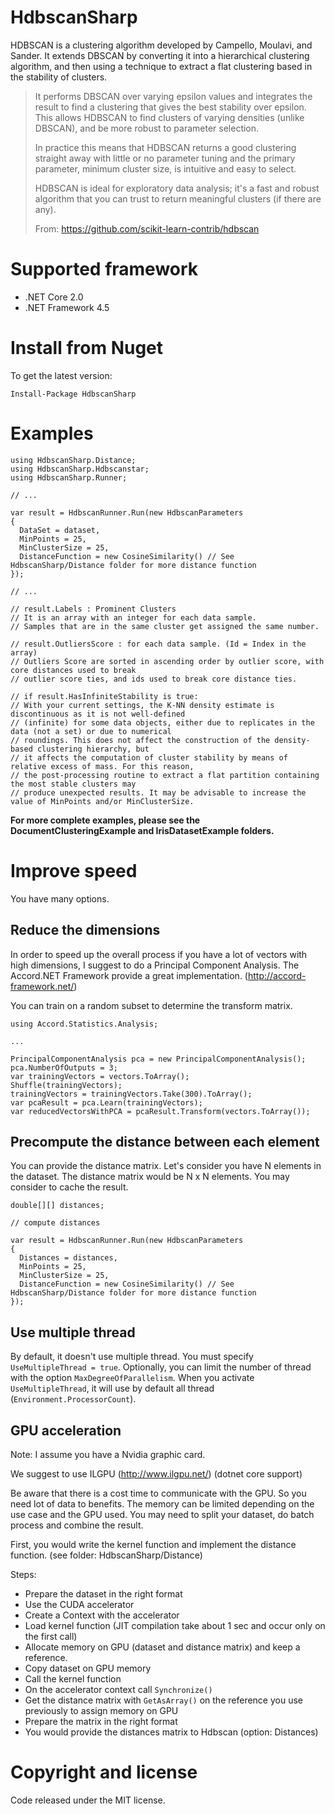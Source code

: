 # HdbscanSharp
HDBSCAN is a clustering algorithm developed by Campello, Moulavi, and Sander. It extends DBSCAN by converting it into a hierarchical clustering algorithm, and then using a technique to extract a flat clustering based in the stability of clusters.

> It performs DBSCAN over varying epsilon values and integrates the result to find a clustering that gives the best stability over epsilon. This allows HDBSCAN to find clusters of varying densities (unlike DBSCAN), and be more robust to parameter selection.
> 
> In practice this means that HDBSCAN returns a good clustering straight away with little or no parameter tuning and the primary parameter, minimum cluster size, is intuitive and easy to select.
> 
> HDBSCAN is ideal for exploratory data analysis; it's a fast and robust algorithm that you can trust to return meaningful clusters (if there are any).
> 
> From: https://github.com/scikit-learn-contrib/hdbscan

# Supported framework
- .NET Core 2.0
- .NET Framework 4.5

# Install from Nuget
To get the latest version:
```
Install-Package HdbscanSharp
```

# Examples
```
using HdbscanSharp.Distance;
using HdbscanSharp.Hdbscanstar;
using HdbscanSharp.Runner;

// ...

var result = HdbscanRunner.Run(new HdbscanParameters
{
  DataSet = dataset,
  MinPoints = 25,
  MinClusterSize = 25,
  DistanceFunction = new CosineSimilarity() // See HdbscanSharp/Distance folder for more distance function
});

// ...

// result.Labels : Prominent Clusters
// It is an array with an integer for each data sample.
// Samples that are in the same cluster get assigned the same number.

// result.OutliersScore : for each data sample. (Id = Index in the array)
// Outliers Score are sorted in ascending order by outlier score, with core distances used to break
// outlier score ties, and ids used to break core distance ties.

// if result.HasInfiniteStability is true:
// With your current settings, the K-NN density estimate is discontinuous as it is not well-defined
// (infinite) for some data objects, either due to replicates in the data (not a set) or due to numerical
// roundings. This does not affect the construction of the density-based clustering hierarchy, but
// it affects the computation of cluster stability by means of relative excess of mass. For this reason,
// the post-processing routine to extract a flat partition containing the most stable clusters may
// produce unexpected results. It may be advisable to increase the value of MinPoints and/or MinClusterSize.
```

**For more complete examples, please see the DocumentClusteringExample and IrisDatasetExample folders.**

# Improve speed

You have many options.

## Reduce the dimensions

In order to speed up the overall process if you have a lot of vectors with high dimensions, I suggest to do a Principal Component Analysis.
The Accord.NET Framework provide a great implementation. (http://accord-framework.net/)

You can train on a random subset to determine the transform matrix.

```
using Accord.Statistics.Analysis;

...

PrincipalComponentAnalysis pca = new PrincipalComponentAnalysis();
pca.NumberOfOutputs = 3;
var trainingVectors = vectors.ToArray();
Shuffle(trainingVectors);
trainingVectors = trainingVectors.Take(300).ToArray();
var pcaResult = pca.Learn(trainingVectors);
var reducedVectorsWithPCA = pcaResult.Transform(vectors.ToArray());
```

## Precompute the distance between each element

You can provide the distance matrix. Let's consider you have N elements in the dataset. The distance matrix would be N x N elements. You may consider to cache the result.

```
double[][] distances;

// compute distances

var result = HdbscanRunner.Run(new HdbscanParameters
{
  Distances = distances,
  MinPoints = 25,
  MinClusterSize = 25,
  DistanceFunction = new CosineSimilarity() // See HdbscanSharp/Distance folder for more distance function
});
```

## Use multiple thread

By default, it doesn't use multiple thread. You must specify `UseMultipleThread = true`. Optionally, you can limit the number of thread with the option `MaxDegreeOfParallelism`. When you activate `UseMultipleThread`, it will use by default all thread (`Environment.ProcessorCount`).

## GPU acceleration

Note: I assume you have a Nvidia graphic card.

We suggest to use ILGPU (http://www.ilgpu.net/) (dotnet core support)

Be aware that there is a cost time to communicate with the GPU. So you need lot of data to benefits. The memory can be limited depending on the use case and the GPU used. You may need to split your dataset, do batch process and combine the result.

First, you would write the kernel function and implement the distance function. (see folder: HdbscanSharp/Distance)

Steps:

- Prepare the dataset in the right format
- Use the CUDA accelerator
- Create a Context with the accelerator
- Load kernel function (JIT compilation take about 1 sec and occur only on the first call)
- Allocate memory on GPU (dataset and distance matrix) and keep a reference.
- Copy dataset on GPU memory
- Call the kernel function
- On the accelerator context call `Synchronize()`
- Get the distance matrix with `GetAsArray()` on the reference you use previously to assign memory on GPU
- Prepare the matrix in the right format
- You would provide the distances matrix to Hdbscan (option: Distances)

# Copyright and license
Code released under the MIT license.
